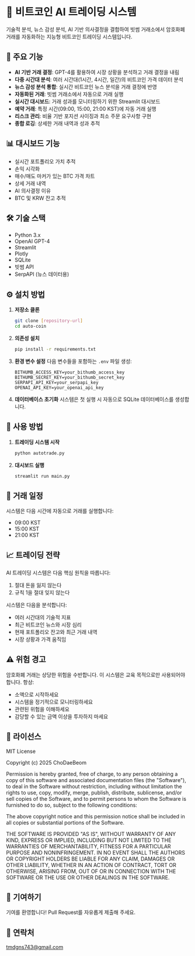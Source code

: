 # 🤖 비트코인 AI 트레이딩 시스템

기술적 분석, 뉴스 감성 분석, AI 기반 의사결정을 결합하여 빗썸 거래소에서 암호화폐 거래를 자동화하는 지능형 비트코인 트레이딩 시스템입니다.

## 🌟 주요 기능

- **AI 기반 거래 결정**: GPT-4를 활용하여 시장 상황을 분석하고 거래 결정을 내림
- **다중 시간대 분석**: 여러 시간대(1시간, 4시간, 일간)의 비트코인 가격 데이터 분석
- **뉴스 감성 분석 통합**: 실시간 비트코인 뉴스 분석을 거래 결정에 반영
- **자동화된 거래**: 빗썸 거래소에서 자동으로 거래 실행
- **실시간 대시보드**: 거래 성과를 모니터링하기 위한 Streamlit 대시보드
- **예약 거래**: 특정 시간(09:00, 15:00, 21:00 KST)에 자동 거래 실행
- **리스크 관리**: 비율 기반 포지션 사이징과 최소 주문 요구사항 구현
- **종합 로깅**: 상세한 거래 내역과 성과 추적

## 📊 대시보드 기능

- 실시간 포트폴리오 가치 추적
- 손익 시각화
- 매수/매도 마커가 있는 BTC 가격 차트
- 상세 거래 내역
- AI 의사결정 이유
- BTC 및 KRW 잔고 추적

## 🛠️ 기술 스택

- Python 3.x
- OpenAI GPT-4
- Streamlit
- Plotly
- SQLite
- 빗썸 API
- SerpAPI (뉴스 데이터용)

## ⚙️ 설치 방법

1. **저장소 클론**
   ```bash
   git clone [repository-url]
   cd auto-coin
   ```

2. **의존성 설치**
   ```bash
   pip install -r requirements.txt
   ```

3. **환경 변수 설정**
   다음 변수들을 포함하는 `.env` 파일 생성:
   ```
   BITHUMB_ACCESS_KEY=your_bithumb_access_key
   BITHUMB_SECRET_KEY=your_bithumb_secret_key
   SERPAPI_API_KEY=your_serpapi_key
   OPENAI_API_KEY=your_openai_api_key
   ```

4. **데이터베이스 초기화**
   시스템은 첫 실행 시 자동으로 SQLite 데이터베이스를 생성합니다.

## 🚀 사용 방법

1. **트레이딩 시스템 시작**
   ```bash
   python autotrade.py
   ```

2. **대시보드 실행**
   ```bash
   streamlit run main.py
   ```

## 🔄 거래 일정

시스템은 다음 시간에 자동으로 거래를 실행합니다:
- 09:00 KST
- 15:00 KST
- 21:00 KST

## 📈 트레이딩 전략

AI 트레이딩 시스템은 다음 핵심 원칙을 따릅니다:
1. 절대 돈을 잃지 않는다
2. 규칙 1을 절대 잊지 않는다

시스템은 다음을 분석합니다:
- 여러 시간대의 기술적 지표
- 최근 비트코인 뉴스와 시장 심리
- 현재 포트폴리오 잔고와 최근 거래 내역
- 시장 상황과 가격 움직임

## ⚠️ 위험 경고

암호화폐 거래는 상당한 위험을 수반합니다. 이 시스템은 교육 목적으로만 사용되어야 합니다. 항상:
- 소액으로 시작하세요
- 시스템을 정기적으로 모니터링하세요
- 관련된 위험을 이해하세요
- 감당할 수 있는 금액 이상을 투자하지 마세요

## 📝 라이선스

MIT License

Copyright (c) 2025 ChoDaeBeom

Permission is hereby granted, free of charge, to any person obtaining a copy
of this software and associated documentation files (the "Software"), to deal
in the Software without restriction, including without limitation the rights
to use, copy, modify, merge, publish, distribute, sublicense, and/or sell
copies of the Software, and to permit persons to whom the Software is
furnished to do so, subject to the following conditions:

The above copyright notice and this permission notice shall be included in all
copies or substantial portions of the Software.

THE SOFTWARE IS PROVIDED "AS IS", WITHOUT WARRANTY OF ANY KIND, EXPRESS OR
IMPLIED, INCLUDING BUT NOT LIMITED TO THE WARRANTIES OF MERCHANTABILITY,
FITNESS FOR A PARTICULAR PURPOSE AND NONINFRINGEMENT. IN NO EVENT SHALL THE
AUTHORS OR COPYRIGHT HOLDERS BE LIABLE FOR ANY CLAIM, DAMAGES OR OTHER
LIABILITY, WHETHER IN AN ACTION OF CONTRACT, TORT OR OTHERWISE, ARISING FROM,
OUT OF OR IN CONNECTION WITH THE SOFTWARE OR THE USE OR OTHER DEALINGS IN THE
SOFTWARE.

## 🤝 기여하기

기여를 환영합니다! Pull Request를 자유롭게 제출해 주세요.

## 📧 연락처

tmdgns743@gmail.com
